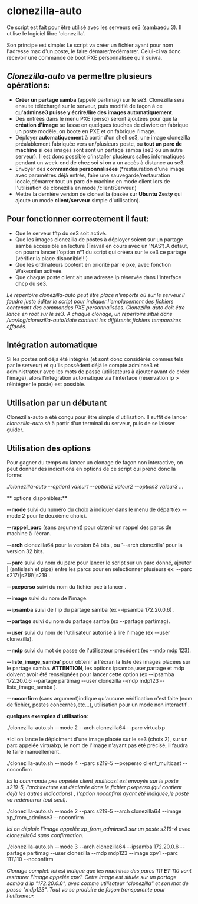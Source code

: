 # clonezilla-auto


Ce script est fait pour être utilisé avec les serveurs se3 (sambaedu 3). Il utilise le logiciel libre 'clonezilla'.

Son principe est simple: Le script va créer un fichier ayant pour nom l'adresse mac d'un poste, le faire démarer/redémarrer. Celui-ci va donc recevoir une commande de boot PXE personnalisée qu'il suivra.

## *Clonezilla-auto* va permettre plusieurs opérations:
* **Créer un partage samba** (appelé partimag)  sur le se3. Clonezilla sera ensuite téléchargé sur le serveur, puis modifié de façon à ce qu'**adminse3 puisse y écrire/lire des images automatiquement**. 
* Des entrées dans le menu PXE (perso) seront ajoutées pour que la **création d'image** se fasse en quelques touches de clavier: on fabrique un poste modèle, on boote en PXE et on fabrique l'image. 
* Déployer **automatiquement** à partir d'un shell se3, une image clonezilla préalablement fabriquée vers un/plusieurs poste, ou **tout un parc de machine** si ces images sont sont un partage samba (se3 ou un autre serveur). Il est donc possible d'installer plusieurs salles informatiques pendant un week-end  de chez soi si on a un accès à distance au se3.
* Envoyer des **commandes personnalisées** (*restauration d'une image avec paramètres déjà entrés, faire une sauvegarde/restauration locale,démarrer tout un parc de machine en mode client lors de l'utilisation de clonezilla en mode /client/Serveur.)
* Mettre la dernière version de clonezilla (basée sur **Ubuntu Zesty** qui ajoute un mode **client/serveur** simple d'utilisation).


## Pour fonctionner correctement il faut:
* Que le serveur tftp du se3 soit activé.
* Que les images clonezilla de postes à déployer soient sur un partage samba accessible en lecture (Travail en cours avec un 'NAS').A défaut, on pourra lancer l'option n°1 du script qui crééra sur le se3 ce partage (vérifier la place disponible!!!)
* Que les ordinateurs bootent en priorité par le pxe, avec fonction Wakeonlan activée.
* Que chaque poste client ait une adresse ip réservée dans l'interface dhcp du se3.

*Le répertoire *clonezilla-auto* peut être placé n'importe où sur le serveur.Il faudra juste éditer le script pour indiquer l'emplacement des fichiers contenant des commandes PXE personnalisées.*
*Clonezilla-auto doit être lancé en root sur le se3*.
*A chaque clonage, un répertoire situé dans /var/log/clonezilla-auto/date contient les différents fichiers temporaires effacés.*

## Intégration automatique
Si les postes ont déjà été intégrés (et sont donc considérés commes tels par le serveur) et qu'ils possèdent déjà le compte adminse3 et administrateur avec les mots de passe (utilisateurs à ajouter avant de créer l'image), alors l'integration automatique via l'interface (réservation ip > réintégrer le poste) est possible.

## Utilisation par un débutant
Clonezilla-auto a été conçu pour être simple d'utilisation. Il suffit de lancer *clonezilla-auto.sh* à partir d'un terminal du serveur, puis de se laisser guider.


## Utilisation des options
Pour gagner du temps ou lancer un clonage de façon non interactive, on peut donner des indications en options de ce script qui prend donc la forme:

*./clonezilla-auto --option1 valeur1 --option2 valeur2 --option3 valeur3 ...*

** options disponibles:**

 **--mode** suivi du numéro du choix à indiquer dans le menu de départ(ex --mode 2  pour le deuxième choix).
 
 **--rappel_parc** (sans argument) pour obtenir un rappel des parcs de machine à l'écran.
 
 **--arch** clonezilla64 pour la version  64 bits , ou '--arch clonezilla' pour la version 32 bits.
 
 **--parc** suivi du nom du parc pour lancer le script sur un parc donné, ajouter \| (antislash et pipe) entre les parcs pour en séléctionner plusieurs ex: --parc s217\\|s218\\|s219 .
 
 **--pxeperso** suivi du nom du fichier pxe à lancer .
 
 **--image** suivi du nom de l'image.
 
 **--ipsamba** suivi de l'ip du partage samba (ex --ipsamba 172.20.0.6) .
 
 **--partage** suivi du nom du partage samba (ex --partage partimag).
 
 **--user** suivi du nom de l'utilisateur autorisé à lire l'image (ex --user clonezilla).
 
 **--mdp** suivi du mot de passe de l'utilisateur précédent (ex --mdp mdp 123).
 
 **--liste_image_samba**' pour obtenir à l'écran la liste des images placées sur le partage samba. **ATTENTION**, les options ipsamba,user,partage et mdp doivent avoir été renseignées pour lancer cette option (ex --ipsamba 172.20.0.6 --partage partimag --user clonezilla --mdp mdp123 --liste_image_samba ).
 
 **--noconfirm** (sans argument)indique qu'aucune vérification n'est faite (nom de fichier, postes concernés,etc...), utilisation pour un mode  non interactif .

**quelques exemples d'utilisation**:

./clonezilla-auto.sh --mode 2 --arch clonezilla64 --parc virtualxp

*Ici on lance le déploiment d'une image placée sur le se3 (choix 2), sur un parc appelée virtualxp, le nom de l'image n'ayant pas été précisé, il faudra le faire manuellement.

./clonezilla-auto.sh --mode 4 --parc s219-5 --pxeperso client_multicast --noconfirm 

*Ici la commande pxe appelée client_multicast est envoyée sur le poste s219-5, l'architecture est déclarée dans le fichier pxeperso (qui contient déjà les autres indications) , l'option noconfirm ayant été indiquée,le poste va redémarrer tout seul).*

./clonezilla-auto.sh --mode 2 --parc s219-5  --arch clonezilla64 --image xp_from_adminse3 --noconfirm 

*Ici on déploie l'image appelée xp_from_adminse3 sur un poste s219-4 avec clonezilla64 sans confirmation*.

./clonezilla-auto.sh --mode 3 --arch clonezilla64 --ipsamba 172.20.0.6 --partage partimag --user clonezilla --mdp mdp123 --image xpv1  --parc 111\\110 --noconfirm

*Clonage complet: ici est indiqué que les machines des parcs 111 **ET** 110 vont restaurer l'image appelée xpv1. Cette image est située sur un partage samba d'ip "172.20.0.6", avec comme utilisateur "clonezilla" et son mot de passe "mdp123". Tout va se produire de façon transparente pour l'utilisateur.*

